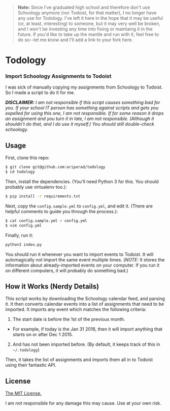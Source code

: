 > **Note:** Since I've graduated high school and therefore don't use Schoology anymore (nor Todoist, for that matter), I no longer have any use for Todology. I've left it here in the hope that it may be useful (or, at least, interesting) to someone, but it may very well be broken, and I won't be investing any time into fixing or maintaing it in the future. If you'd like to take up the mantle and run with it, feel free to do so--let me know and I'll add a link to your fork here.

# Todology
### Import Schoology Assignments to Todoist

I was sick of manually copying my assignments from Schoology to Todoist. So I made a script to do it
for me.

_**DISCLAIMER:** I am not responsible if this script causes something bad for you. If your school IT
person has something against scripts and gets you expelled for using this one, I am not responsible.
If for some reason it drops an assignment and you turn it in late, I am not responsible. (Although
it shouldn't do that, and I do use it myself.) You should still double-check schoology._

## Usage

First, clone this repo:

```bash
$ git clone git@github.com:ariporad/todology
$ cd todology
```

Then, install the dependencies. (You'll need Python 3 for this. You should probably use virtualenv
too.):

```bash
$ pip install -r requirements.txt
```

Next, copy the `config.sample.yml` to `config.yml`, and edit it. (There are helpful
comments to guide you through the process.):

```bash
$ cat config.sample.yml > config.yml
$ vim config.yml
```

Finally, run it:

```bash
python3 index.py
```

You should run it whenever you want to import events to Todoist. It will automagically not import
the same event multiple times. (*NOTE:* It stores the information about already-imported events on
your computer. If you run it on different computers, it will probably do something bad.)

## How it Works (Nerdy Details)

This script works by downloading the Schoology calendar feed, and parsing it. It then converts
calendar events into a list of assignments that need to be imported. It imports any event which
matches the following criteria:
1. The start date is before the 1st of the previous month.
  * For example, if today is the Jan 31 2016, then it will import anything that *starts* on or after
    Dec 1 2015.
2. And has not been imported before. (By default, it keeps track of this in `~/.todology`)

Then, it takes the list of assignments and imports them all in to Todoist using their fantastic API.

## License

[The MIT License.](https://ariporad.mit-license.org)

I am not responsible for any damage this may cause. Use at your own risk.
